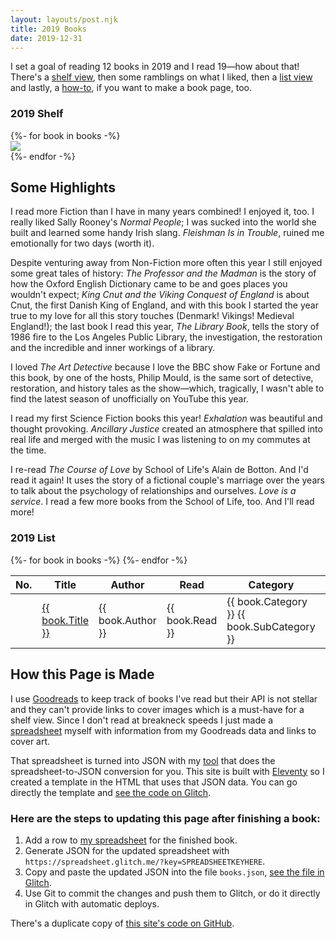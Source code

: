 ```yaml
---
layout: layouts/post.njk
title: 2019 Books
date: 2019-12-31
---
```


I set a goal of reading 12 books in 2019 and I read 19—how about that! There's a [shelf view](#book-shelf), then some ramblings on what I liked, then a [list view](#book-list) and lastly, a [how-to](#how-to-books), if you want to make a book page, too.

<h3 id="book-shelf">2019 Shelf</h2>
<div class="book-shelf-container">
  {%- for book in books -%}
  <div class="book">
    <a href="{{ book.GoodreadsURL }}">
      <img src="{{ book.CoverURL }}">
    </a>
    <!-- <h3>{{ book.Title }}</h3> -->
  </div>
  {%- endfor -%}
</div>

## Some Highlights

I read more Fiction than I have in many years combined! I enjoyed it, too. I really liked Sally Rooney's _Normal People_; I was sucked into the world she built and learned some handy Irish slang. _Fleishman Is in Trouble_, ruined me emotionally for two days (worth it).

Despite venturing away from Non-Fiction more often this year I still enjoyed some great tales of history: _The Professor and the Madman_ is the story of how the Oxford English Dictionary came to be and goes places you wouldn't expect; _King Cnut and the Viking Conquest of England_ is about Cnut, the first Danish King of England, and with this book I started the year true to my love for all this story touches (Denmark! Vikings! Medieval England!); the last book I read this year, _The Library Book_, tells the story of 1986 fire to the Los Angeles Public Library, the investigation, the restoration and the incredible and inner workings of a library.


I loved _The Art Detective_ because I love the BBC show Fake or Fortune and this book, by one of the hosts, Philip Mould, is the same sort of detective, restoration, and history tales as the show—which, tragically, I wasn't able to find the latest season of unofficially on YouTube this year.

I read my first Science Fiction books this year! _Exhalation_ was beautiful and thought provoking. _Ancillary Justice_ created an atmosphere that spilled into real life and merged with the music I was listening to on my commutes at the time.

I re-read _The Course of Love_ by School of Life's Alain de Botton. And I'd read it again! It uses the story of a fictional couple's marriage over the years to talk about the psychology of relationships and ourselves. _Love is a service_. I read a few more books from the School of Life, too. And I'll read more!

<h3 id="book-list">2019 List</h2>
<div class="book-list-container">
  <table>
    <thead>
      <tr>
        <th>No.</th><th>Title</th><th>Author</th><th>Read</th><th>Category</th><th>Pages</th>
      </tr>
    </thead>
    <tbody>
      {%- for book in books -%}
      <tr>
        <td class="table-row-number"></td><td><a href="{{ book.GoodreadsURL }}">{{ book.Title }}</a></td><td>{{ book.Author }}</td><td>{{ book.Read }}</td><td>{{ book.Category }} <span class="meta-text">{{ book.SubCategory }}</span></td><td class="center">{{ book.Pages }}</td>
      </tr>
      {%- endfor -%}
    </tbody>
  </table>
</div>

<h2 id="how-to-books">How this Page is Made</h2>
<p>I use <a href="https://www.goodreads.com/user/show/768192-jlord" target="_blank">Goodreads</a> to keep track of books I've read but their API is not stellar and they can't provide links to cover images which is a must-have for a shelf view. Since I don't read at breakneck speeds I just made a <a href="https://docs.google.com/spreadsheets/d/1tJtKdvCWCLLv9mZwTFjSXM6t2mMfPHgkhtWJDBdpjYc/edit?usp=sharing" target="_blank">spreadsheet</a> myself with information from my Goodreads data and links to cover art.</p>

<p>That spreadsheet is turned into JSON with my <a href="https://spreadsheet.glitch.me" target="_blank">tool</a> that does the spreadsheet-to-JSON conversion for you. This site is built with <a href="https://www.11ty.dev" target="_blank">Eleventy</a> so I created a template in the HTML that uses that JSON data. You can go directly the template and <a href="https://glitch.com/edit/#!/veil-look?path=src/_includes/posts/2019-books.md" target="_blank">see the code on Glitch</a>.</p>

<h3>Here are the steps to updating this page after finishing a book:</h3>

<ol>
  <li>Add a row to <a href="https://docs.google.com/spreadsheets/d/1tJtKdvCWCLLv9mZwTFjSXM6t2mMfPHgkhtWJDBdpjYc/edit?usp=sharing" target="_blank">my spreadsheet</a> for the finished book.</li>
  <li>Generate JSON for the updated spreadsheet with <code>https://spreadsheet.glitch.me/?key=SPREADSHEETKEYHERE</code>.</li>
  <li>Copy and paste the updated JSON into the file <code>books.json</code>, <a href="https://glitch.com/edit/#!/veil-look?path=src/_data/books.json" target="_blank">see the file in Glitch</a>.</li>
  <li>Use Git to commit the changes and push them to Glitch, or do it directly in Glitch with automatic deploys.</li>
</ol>

There's a duplicate copy of <a href="https://github.com/jlord/veil-look" target="_blank">this site's code on GitHub</a>.
